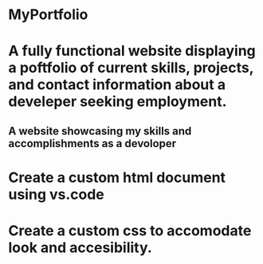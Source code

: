 # MyPortfolio

# A fully functional website displaying a poftfolio of current skills, projects, and contact information about a develeper seeking employment.

## A website showcasing my skills and accomplishments as a devoloper

# Create a custom html document using vs.code
# Create a custom css to accomodate look and accesibility.





